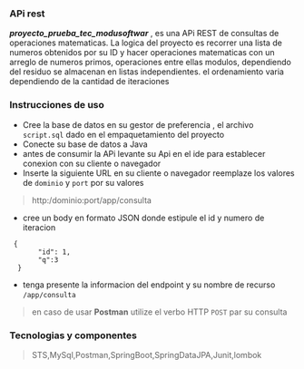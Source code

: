 ### APi rest 
***proyecto_prueba_tec_modusoftwar*** , es una APi REST de consultas  de operaciones matematicas. La logica del proyecto es recorrer una lista de numeros obtenidos por su ID  y hacer operaciones matematicas con un arreglo de numeros primos, operaciones entre ellas
modulos, dependiendo del residuo se almacenan en listas independientes. el ordenamiento varia dependiendo de la cantidad de iteraciones
### Instrucciones de uso

 * Cree la base de datos en su gestor de preferencia , el archivo `script.sql` dado en el empaquetamiento del proyecto
 * Conecte su base de datos a Java
 * antes de consumir la APi levante su Api en el ide para establecer conexion con su cliente o navegador
 * Inserte la siguiente URL en su cliente o navegador reemplaze los valores de `dominio` y `port` por su valores
> http:/dominio:port/app/consulta
 * cree un body en formato JSON donde estipule el id y numero de iteracion
 ~~~
  {
        "id": 1,
        "q":3
   }
 ~~~
 * tenga presente la informacion del endpoint y su nombre de recurso
 `/app/consulta`
 
> en caso de usar **Postman** utilize el verbo HTTP `POST` par su consulta

 ### Tecnologias y componentes
 >STS,MySql,Postman,SpringBoot,SpringDataJPA,Junit,lombok
